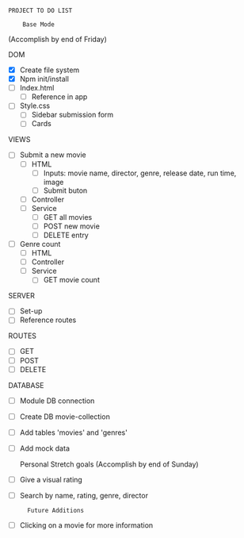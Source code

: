    PROJECT TO DO LIST 
        
        Base Mode  
(Accomplish by end of Friday)

DOM
- [X] Create file system
- [X] Npm init/install
- [ ] Index.html
    - [ ] Reference in app
- [ ] Style.css
    - [ ] Sidebar submission form
    - [ ] Cards

VIEWS 
- [ ] Submit a new movie
    - [ ] HTML
        - [ ] Inputs: movie name, director, genre, release date, run time, image
        - [ ] Submit buton
    - [ ] Controller
    - [ ] Service
        - [ ] GET all movies
        - [ ] POST new movie
        - [ ] DELETE entry
- [ ] Genre count
    - [ ] HTML
    - [ ] Controller
    - [ ] Service
        - [ ] GET movie count

SERVER
- [ ] Set-up 
- [ ] Reference routes

ROUTES
- [ ] GET 
- [ ] POST 
- [ ] DELETE

DATABASE
- [ ] Module DB connection
- [ ] Create DB movie-collection
- [ ] Add tables 'movies' and 'genres'
- [ ] Add mock data


    Personal Stretch goals 
(Accomplish by end of Sunday)

- [ ] Give a visual rating
- [ ] Search by name, rating, genre, director

        Future Additions

- [ ] Clicking on a movie for more information
